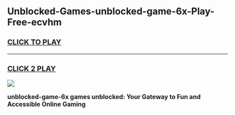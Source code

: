 
## Unblocked-Games-unblocked-game-6x-Play-Free-ecvhm
<h3>
<a href="https://premium76.site?title=unblocked-game-6x&ref=17A">CLICK TO PLAY</a></h3>
<hr>

<h3>
<a href="https://premium76.site?title=unblocked-game-6x&ref=17A">CLICK 2 PLAY</a>
  
</h3>

<a href="https://premium76.site?title=unblocked-game-6x&ref=17A"><img src="https://clearcache.store/games.png"></a>


**unblocked-game-6x games unblocked: Your Gateway to Fun and Accessible Online Gaming**
